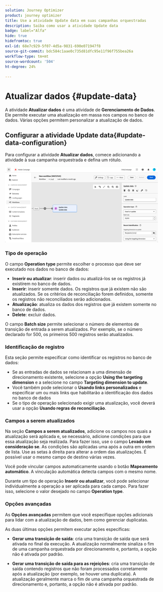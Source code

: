 ```yaml
---
solution: Journey Optimizer
product: journey optimizer
title: Use a atividade Update data em suas campanhas orquestradas
description: Saiba como usar a atividade Update data
badge: label="Alfa"
hide: true
hidefromtoc: true
exl-id: 68e7c929-5f07-4d5a-9831-690e071947f8
source-git-commit: bdc584c1aae0c735d81dfc95e11f96f755bea26a
workflow-type: tm+mt
source-wordcount: '504'
ht-degree: 24%

---
```


# Atualizar dados {#update-data}

A atividade **Atualizar dados** é uma atividade de **Gerenciamento de Dados**. Ele permite executar uma atualização em massa nos campos no banco de dados. Várias opções permitem personalizar a atualização de dados.

<!--
The **Operation type** field lets you choose the process to be carried out on the data in the database. Select the first option to add data or update (it if it has already been added). You can also only add data, only update data, or delete data. Select the **Update and merge collections** to select a primary record to link duplicates to, and delete those duplicates safely

Specify how to identify the records in the database: if data relate to an existing targeting dimension, select the **Using the targeting dimension** option and select the targeting dimension and fields to update. Otherwise, specify one or more custom links to identify the data in the database, or direct use of reconciliation keys.

Select the fields to update and reconciliation settings. You can use the **Auto-mapping** option to automatically identify the fields to be updated.

The **Advanced options** section let you specify additional settings to manage data and duplicates.

Toggle the **Generate an outbound transition** option to add an outbound transition that will be activated at the end of the execution of the **Update data** activity. The update generally marks the end of a targeting workflow and therefore the option is not activated by default.

Toggle the **Generate an outbound transition for rejects** option to add an outbound transition containing records that have not been correctly processed after the update (for example if there is a duplicate). The update generally marks the end of a targeting workflow and therefore the option is not activated by default.
-->

## Configurar a atividade Update data{#update-data-configuration}

Para configurar a atividade **Atualizar dados**, comece adicionando a atividade à sua campanha orquestrada e defina um rótulo.

![](../assets/workflow-update-data.png)

### Tipo de operação

O campo **Operation type** permite escolher o processo que deve ser executado nos dados no banco de dados:

* **Inserir ou atualizar**: inserir dados ou atualizá-los se os registros já existirem no banco de dados.
* **Inserir**: inserir somente dados. Os registros que já existem não são atualizados. Se os critérios de reconciliação forem definidos, somente os registros não reconciliados serão adicionados.
* **Atualização**: atualiza os dados dos registros que já existem somente no banco de dados.
* **Delete**: excluir dados.

O campo **Batch size** permite selecionar o número de elementos de transição de entrada a serem atualizados. Por exemplo, se o número declarado for 500, os primeiros 500 registros serão atualizados.

### Identificação de registro

Esta seção permite especificar como identificar os registros no banco de dados:

* Se as entradas de dados se relacionam a uma dimensão de direcionamento existente, selecione a opção **Using the targeting dimension** e a selecione no campo **Targeting dimension to update**.
* Você também pode selecionar o **Usando links personalizados** e especificar um ou mais links que habilitarão a identificação dos dados no banco de dados
* Se o tipo de operação selecionado exigir uma atualização, você deverá usar a opção **Usando regras de reconciliação**.

### Campos a serem atualizados

Na seção **Campos a serem atualizados**, adicione os campos nos quais a atualização será aplicada e, se necessário, adicione condições para que essa atualização seja realizada. Para fazer isso, use o campo **Levado em consideração se**. As condições são aplicadas uma após a outra em ordem de lista. Use as setas à direita para alterar a ordem das atualizações. É possível usar o mesmo campo de destino várias vezes.

Você pode vincular campos automaticamente usando o botão **Mapeamento automático**. A vinculação automática detecta campos com o mesmo nome.

Durante um tipo de operação **Inserir ou atualizar**, você pode selecionar individualmente a operação a ser aplicada para cada campo. Para fazer isso, selecione o valor desejado no campo **Operation type**.

### Opções avançadas

As **Opções avançadas** permitem que você especifique opções adicionais para lidar com a atualização de dados, bem como gerenciar duplicatas.

<!--
* **Disable automatic key management**
* **Disable audit**
* **Empty the destination value if the source value is empty**
* **Update all columns with matching names**
* **Ignore records which concern the same target**: only the first in the list of expressions will be considered
-->

As duas últimas opções permitem executar ações específicas:

* **Gerar uma transição de saída**: cria uma transição de saída que será ativada no final da execução. A atualização normalmente sinaliza o fim de uma campanha orquestrada por direcionamento e, portanto, a opção não é ativada por padrão.

* **Gerar uma transição de saída para as rejeições**: cria uma transição de saída contendo registros que não foram processados corretamente após a atualização (por exemplo, se houver uma duplicata). A atualização geralmente marca o fim de uma campanha orquestrada de direcionamento e, portanto, a opção não é ativada por padrão.
